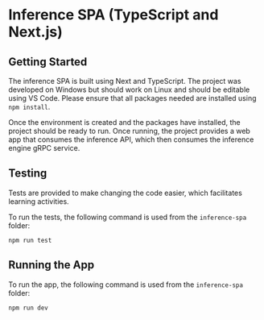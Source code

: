 # Inference SPA (TypeScript and Next.js)

## Getting Started

The inference SPA is built using Next and TypeScript. The project was developed on Windows but should work on Linux 
and should be editable using VS Code. Please ensure that all packages needed are installed using `npm install`.

Once the environment is created and the packages have installed, the project should be ready to run. Once running, 
the project provides a web app that consumes the inference API, which then consumes the inference engine gRPC service.

## Testing

Tests are provided to make changing the code easier, which facilitates learning activities.

To run the tests, the following command is used from the `inference-spa` folder:

```shell
npm run test
```

## Running the App

To run the app, the following command is used from the `inference-spa` folder:

```shell
npm run dev
```
